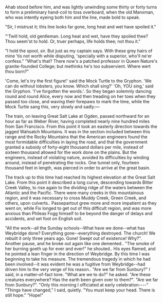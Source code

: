 Ahab stood before him, and was lightly unwinding some thirty or forty turns to form a preliminary hand-coil to toss overboard, when the old Manxman, who was intently eyeing both him and the line, made bold to speak.

"Sir, I mistrust it; this line looks far gone, long heat and wet have spoiled it."

"'Twill hold, old gentleman. Long heat and wet, have they spoiled thee? Thou seem'st to hold. Or, truer perhaps, life holds thee; not thou it."

"I hold the spool, sir. But just as my captain says. With these grey hairs of mine 'tis not worth while disputing, 'specially with a superior, who'll ne'er confess."
"What's that? There now's a patched professor in Queen Nature's granite-founded College; but methinks he's too subservient. Where wert thou born?"

'Come, let's try the first figure!' said the Mock Turtle to the Gryphon. 'We can do without lobsters, you know. Which shall sing?'
'Oh, YOU sing,' said the Gryphon. 'I've forgotten the words.'. So they began solemnly dancing round and round Alice, every now and then treading on her toes when they passed too close, and waving their forepaws to mark the time, while the Mock Turtle sang this, very slowly and sadly:—

The train, on leaving Great Salt Lake at Ogden, passed northward for an hour as far as Weber River, having completed nearly nine hundred miles from San Francisco. From this point it took an easterly direction towards the jagged Wahsatch Mountains. It was in the section included between this range and the Rocky Mountains that the American engineers found the most formidable difficulties in laying the road, and that the government granted a subsidy of forty-eight thousand dollars per mile, instead of sixteen thousand allowed for the work done on the plains. But the engineers, instead of violating nature, avoided its difficulties by winding around, instead of penetrating the rocks. One tunnel only, fourteen thousand feet in length, was pierced in order to arrive at the great basin.

The track up to this time had reached its highest elevation at the Great Salt Lake. From this point it described a long curve, descending towards Bitter Creek Valley, to rise again to the dividing ridge of the waters between the Atlantic and the Pacific. There were many creeks in this mountainous region, and it was necessary to cross Muddy Creek, Green Creek, and others, upon culverts.. Passepartout grew more and more impatient as they went on, while Fix longed to get out of this difficult region, and was more anxious than Phileas Fogg himself to be beyond the danger of delays and accidents, and set foot on English soil.

"All the work--all the Sunday schools--What have we done--what has Weybridge done? Everything gone--everything destroyed. The church! We rebuilt it only three years ago. Gone! Swept out of existence! Why?". Another pause, and he broke out again like one demented.. "The smoke of her burning goeth up for ever and ever!" he shouted.. His eyes flamed, and he pointed a lean finger in the direction of Weybridge.
By this time I was beginning to take his measure. The tremendous tragedy in which he had been involved--it was evident he was a fugitive from Weybridge--had driven him to the very verge of his reason.. "Are we far from Sunbury?" I said, in a matter-of-fact tone.
"What are we to do?" he asked. "Are these creatures everywhere? Has the earth been given over to them?". "Are we far from Sunbury?". "Only this morning I officiated at early celebration----"
"Things have changed," I said, quietly. "You must keep your head. There is still hope."
"Hope!"


